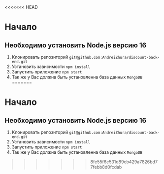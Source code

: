 <<<<<<< HEAD
# Начало
## Необходимо установить Node.js версию 16
1.	Клонировать репозиторий ```git@github.com:AndreiZhura/discount-back-end.git```
2.	Установить зависимости ``` npm install ```
3.	Запустить приложение    ``` npm start ```
4.  Так же у Вас должна быть установленна база данных  ``` MongoDB  ```
=======
# Начало
## Необходимо установить Node.js версию 16
1.	Клонировать репозиторий ```git@github.com:AndreiZhura/discount-back-end.git```
2.	Установить зависимости ``` npm install ```
3.	Запустить приложение    ``` npm start ```
4.  Так же у Вас должна быть установленна база данных  ``` MongoDB  ```
>>>>>>> 8fe55f6c531d89cb429a7826bd77febb8d0fcdab

